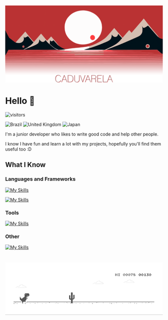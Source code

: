 <!--![Image](https://cdn.pixabay.com/photo/2022/12/02/19/11/sunset-7631487_1280.png)-->

![Image](https://github.com/CaduVarela/CaduVarela/blob/main/media/HeaderReadme08.png)

# Hello 👋

![visitors](https://visitor-badge.laobi.icu/badge?page_id=caduvarela.caduvarela)

![Brazil](https://raw.githubusercontent.com/stevenrskelton/flag-icon/master/png/16/country-4x3/br.png "Brazil")
![United Kingdom](https://raw.githubusercontent.com/stevenrskelton/flag-icon/master/png/16/country-4x3/gb.png "United Kingdom")
![Japan](https://raw.githubusercontent.com/stevenrskelton/flag-icon/master/png/16/country-4x3/jp.png "Japan")


<p>I'm a junior developer who likes to write good code and help other people. </p>
<p>I know I have fun and learn a lot with my projects, hopefully you'll find them useful too :D</p>

## What I Know

<h3>Languages and Frameworks</h3>

[![My Skills](https://skillicons.dev/icons?i=html,css,js,react,electron)](https://skillicons.dev)

[![My Skills](https://skillicons.dev/icons?i=c,cpp,java,php,mysql)](https://skillicons.dev)

<h3>Tools</h3>

[![My Skills](https://skillicons.dev/icons?i=ps,vscode,git,github)](https://skillicons.dev)

<h3>Other</h3>

[![My Skills](https://skillicons.dev/icons?i=unity,arduino)](https://skillicons.dev)

# 
![Image](https://github.com/CaduVarela/CaduVarela/blob/main/media/dino.gif)